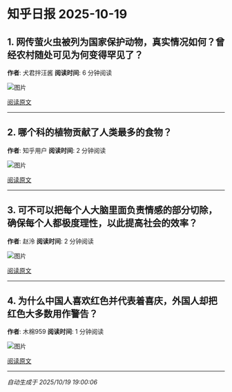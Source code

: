 # 知乎日报 2025-10-19

## 1. 网传萤火虫被列为国家保护动物，真实情况如何？曾经农村随处可见为何变得罕见了？
**作者**: 犬君拌汪酱
**阅读时间**: 6 分钟阅读

![图片](https://picx.zhimg.com/v2-f0bef84381285245e15bdffd2635ca21.jpg?source=8673f162)

[阅读原文](https://daily.zhihu.com/story/9784733)

---

## 2. 哪个科的植物贡献了人类最多的食物？
**作者**: 知乎用户
**阅读时间**: 2 分钟阅读

![图片](https://pic1.zhimg.com/v2-0c630fa0b5c70858c9ed2e3be619a61e.jpg?source=8673f162)

[阅读原文](https://daily.zhihu.com/story/9784725)

---

## 3. 可不可以把每个人大脑里面负责情感的部分切除，确保每个人都极度理性，以此提高社会的效率？
**作者**: 赵泠
**阅读时间**: 2 分钟阅读

![图片](https://picx.zhimg.com/v2-e7fd112b7d818c9b786cc75132544e0a.jpg?source=8673f162)

[阅读原文](https://daily.zhihu.com/story/9784729)

---

## 4. 为什么中国人喜欢红色并代表着喜庆，外国人却把红色大多数用作警告？
**作者**: 木棉959
**阅读时间**: 1 分钟阅读

![图片](https://pica.zhimg.com/v2-040f2d1ae7162c072d62b223eeea6194.jpg?source=8673f162)

[阅读原文](https://daily.zhihu.com/story/9784734)

---

*自动生成于 2025/10/19 19:00:06*